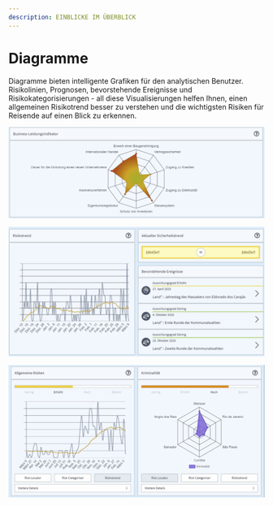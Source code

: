 ```yaml
---
description: EINBLICKE IM ÜBERBLICK
---
```


# Diagramme

Diagramme bieten intelligente Grafiken für den analytischen Benutzer. Risikolinien, Prognosen, bevorstehende Ereignisse und Risikokategorisierungen - all diese Visualisierungen helfen Ihnen, einen allgemeinen Risikotrend besser zu verstehen und die wichtigsten Risiken für Reisende auf einen Blick zu erkennen.

![](../.gitbook/assets/p42-img01.jpg)

![](../.gitbook/assets/p42-img02.jpg)

![](../.gitbook/assets/p42-img03.jpg)

